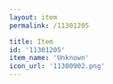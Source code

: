 ```yaml
---
layout: item
permalink: /11301205

title: Item
id: '11301205'
item_name: 'Unknown'
icon_url: '11300902.png'
---
```

